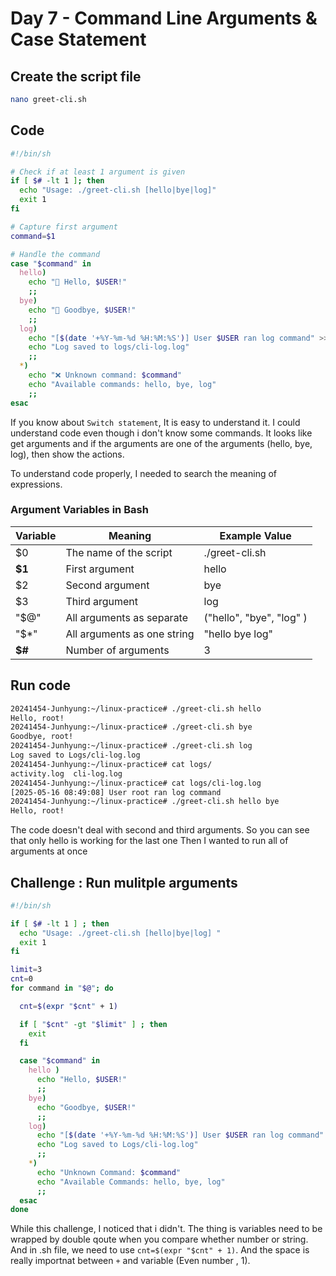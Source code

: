 # Day 7 - Command Line Arguments & Case Statement
## Create the script file
```bash
nano greet-cli.sh
```
## Code
```bash
#!/bin/sh

# Check if at least 1 argument is given
if [ $# -lt 1 ]; then
  echo "Usage: ./greet-cli.sh [hello|bye|log]"
  exit 1
fi

# Capture first argument
command=$1

# Handle the command
case "$command" in
  hello)
    echo "👋 Hello, $USER!"
    ;;
  bye)
    echo "👋 Goodbye, $USER!"
    ;;
  log)
    echo "[$(date '+%Y-%m-%d %H:%M:%S')] User $USER ran log command" >> logs/cli-log.log
    echo "Log saved to logs/cli-log.log"
    ;;
  *)
    echo "❌ Unknown command: $command"
    echo "Available commands: hello, bye, log"
    ;;
esac
```
If you know about `Switch statement`, It is easy to understand it. 
I could understand code even though i don't know some commands.
It looks like get arguments and if the arguments are one of the arguments (hello, bye, log), then show the actions.

To understand code properly, I needed to search the meaning of expressions.

### Argument Variables in Bash
| Variable | Meaning | Example Value |
| --- | --- | --- |
| $0 | The name of the script | ./greet-cli.sh |
| **$1** | First argument | hello |
| $2 | Second argument | bye |
| $3 | Third argument | log |
| "$@" | All arguments as separate | ("hello", "bye", "log" ) |
| "$*" | All arguments as one string | "hello bye log" |
| **$#** | Number of arguments | 3 |

## Run code
```bash
20241454-Junhyung:~/linux-practice# ./greet-cli.sh hello
Hello, root!
20241454-Junhyung:~/linux-practice# ./greet-cli.sh bye
Goodbye, root!
20241454-Junhyung:~/linux-practice# ./greet-cli.sh log
Log saved to Logs/cli-log.log
20241454-Junhyung:~/linux-practice# cat logs/
activity.log  cli-log.log
20241454-Junhyung:~/linux-practice# cat logs/cli-log.log
[2025-05-16 08:49:08] User root ran log command
20241454-Junhyung:~/linux-practice# ./greet-cli.sh hello bye
Hello, root!
```
The code doesn't deal with second and third arguments. So you can see that only hello is working for the last one
Then I wanted to run all of arguments at once

## Challenge : Run mulitple arguments
```sh
#!/bin/sh

if [ $# -lt 1 ] ; then
  echo "Usage: ./greet-cli.sh [hello|bye|log] "
  exit 1
fi

limit=3
cnt=0
for command in "$@"; do

  cnt=$(expr "$cnt" + 1)

  if [ "$cnt" -gt "$limit" ] ; then
    exit
  fi

  case "$command" in
    hello )
      echo "Hello, $USER!"
      ;;
    bye)
      echo "Goodbye, $USER!"
      ;;
    log)
      echo "[$(date '+%Y-%m-%d %H:%M:%S')] User $USER ran log command" >> logs/cli-log.log
      echo "Log saved to Logs/cli-log.log"
      ;;
    *)
      echo "Unknown Command: $command"
      echo "Available Commands: hello, bye, log"
      ;;
  esac
done
```
While this challenge, I noticed that i didn't. The thing is variables need to be wrapped by double qoute when you compare whether number or string.
And in .sh file, we need to use `cnt=$(expr "$cnt" + 1)`. And the space is really importnat between `+` and variable (Even number , 1).
